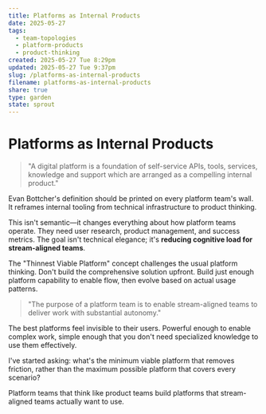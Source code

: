 ```yaml
---
title: Platforms as Internal Products
date: 2025-05-27
tags:
  - team-topologies
  - platform-products
  - product-thinking
created: 2025-05-27 Tue 8:29pm
updated: 2025-05-27 Tue 9:37pm
slug: /platforms-as-internal-products
filename: platforms-as-internal-products
share: true
type: garden
state: sprout
---
```

# Platforms as Internal Products

> "A digital platform is a foundation of self-service APIs, tools, services, knowledge and support which are arranged as a compelling internal product."

Evan Bottcher's definition should be printed on every platform team's wall. It reframes internal tooling from technical infrastructure to product thinking.

This isn't semantic—it changes everything about how platform teams operate. They need user research, product management, and success metrics. The goal isn't technical elegance; it's **reducing cognitive load for stream-aligned teams**.

The "Thinnest Viable Platform" concept challenges the usual platform thinking. Don't build the comprehensive solution upfront. Build just enough platform capability to enable flow, then evolve based on actual usage patterns.

> "The purpose of a platform team is to enable stream-aligned teams to deliver work with substantial autonomy."

The best platforms feel invisible to their users. Powerful enough to enable complex work, simple enough that you don't need specialized knowledge to use them effectively.

I've started asking: what's the minimum viable platform that removes friction, rather than the maximum possible platform that covers every scenario?

Platform teams that think like product teams build platforms that stream-aligned teams actually want to use.